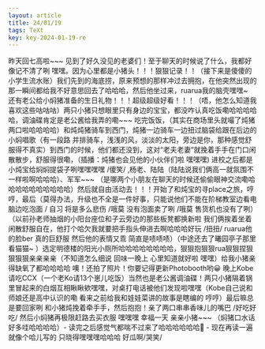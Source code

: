 ```yaml
---
layout: article
title: 24/01/19
tags: TeXt
key: key-2024-01-19-re
---
```


昨天回七高啦~~~ 见到了好久没见的老婆们！至于聊天的时候说了什么，我都好像记不清了咧 嘿嘿。因为心里都是小猪头！！！狠狠记录！！（接下来是傻傻的小学生流水账）我们先到的海底捞，原来预想的那样冲过去拥抱，在他突然出现的那一瞬间都给我不好意思回去了哈哈哈，然后他坐过来，ruarua我的脑壳嘿嘿~ 还有老公给小焖猪准备的生日礼物！！！超级超级好看！！！（唔，他怎么知道我喜欢这些咕咕咕）两只小猪只想眼里只有身边的宝宝，都没咋认真吃饭嘞哈哈哈哈哈，调油碟肯定是老公酱给我弄的嘞~~~ 吃完饭饭，（其实在商场里头就嘬了炖猪两口啦哈哈哈哈）和炖炖猪骑车到西门，炖猪一边骑车一边扭过脑袋给跟在后边的小焖唱歌（有一段路 并排骑车，浅浅的风，淡淡的太阳，旁边是你，那种感觉舒服得不真实）到西门的时候，他们都还没到，这对“老夫老妻”就挽着手手在门口闲散散步，舒服得很嘞，（插播：炖猪也会见他的小伙伴们啦 嘿嘿嘿)  进校之后都是小炖宝给焖焖提袋子咧嘿嘿嘿嘿 /傻笑/ ,杨老、陆陆（陆陆说我们俩高一就氛围不一样啦啊哈哈哈）、军军~~~ （是哪两个小朋友在聊天的时候还偷偷眼神交流嘞哈哈哈哈哈哈哈哈哈哈）然后就自由活动去！！！开始了和炖宝的寻place之旅，哼哼，最后（莫得办法，升级也不全是一件好事，只能说他们不能在阶梯教室边看电脑边吃泡面 / 自习  将是多么悲伤 /哦莫 没有泡面卖了咧 /哦莫 售货机也没有了咧）（以前孙老师抽烟的小阳台座位和子云旁边的那些板凳都换新啦 我们俩挨着坐着 闲散舒服自在，他打个哈欠我就要把手指头伸进去啊哈哈哈好玩 /扭扭/ ruarua他的脸ber 真的巨舒服 然后他的表情又乖 简直是啧啧啧）（中途还去了曦园亭子那里看猫猫~ ）选定明德楼的阳光小厕所哈哈哈哈哈哈哈哈，狠狠抱狠狠rua狠狠捏狠狠狠狠亲亲亲亲（不知道怎么细说 回味一晚上 心里知道就好啦 嘿嘿）给我小猪亲得缺氧了都哈哈哈哈  噢！还拍了照片！你要记得更新Photobooth哟😀 晚上Kobe请吃CCX（一个老Ko请13个崽儿吃饭）当然也是老公酱调油碟！两只小猪隔着锅里冒起来的白烟互相瞅瞅欸嘿嘿，对桌打电话被他们发现啦嘿嘿（Kobe自己说和师娘还是高中认识的嘞 看来之前给我和娃娃菜讲的故事是瞎编的 哼哼）最后嘛总是要回家咧 和小猪炖挽着牵手手，然后抱抱！亲了两口串串香味儿的嘴巴 /好吃好吃/ 然后小焖猪再极限赶路去买衣服 嘿嘿嘿 幸福一天 亲亲小猪~~~ （焖猪口水话好多哇哈哈哈哈）- 读完之后感觉气都喘不过来了哈哈哈哈哈哈🤣 - 现在再读一遍 就像个哈儿写的 只晓得嘿嘿嘿哈哈哈 好瓜啊/哭笑/
